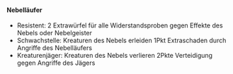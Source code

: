 #### Nebelläufer

* Resistent: 2 Extrawürfel für alle Widerstandsproben gegen Effekte des Nebels oder Nebelgeister
* Schwachstelle: Kreaturen des Nebels erleiden 1Pkt Extraschaden durch Angriffe des Nebelläufers
* Kreaturenjäger: Kreaturen des Nebels verlieren 2Pkte Verteidigung gegen Angriffe des Jägers
